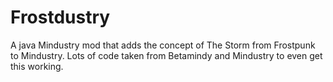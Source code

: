 # Frostdustry
A java Mindustry mod that adds the concept of The Storm from Frostpunk to Mindustry.
Lots of code taken from Betamindy and Mindustry to even get this working.
